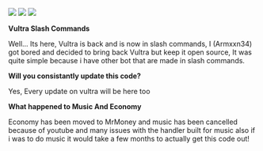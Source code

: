 ![](https://custom-icon-badges.herokuapp.com/github/stars/Armxxn34/VultraSlashCommands?logo=star)
[![](https://custom-icon-badges.herokuapp.com/github/commit-activity/w/Armxxn34/VultraSlashCommands?style=plastic&logo=github)](https://github.com/Armxxn34/VultraSlashCommands)
[![](https://custom-icon-badges.herokuapp.com/github/last-commit/Armxxn34/VultraSlashCommands?style=plastic&logo=github)](https://github.com/Armxxn34/VultraSlashCommands)

**Vultra Slash Commands**

Well... Its here, Vultra is back and is now in slash commands, I (Armxxn34) got bored and decided to bring back Vultra but keep it open source, It was quite simple because i have other bot that are made in slash commands. 

**Will you consistantly update this code?**

Yes, Every update on vultra will be here too

**What happened to Music And Economy**

Economy has been moved to MrMoney and music has been cancelled because of youtube and many issues with the handler built for music also if i was to do music it would take a few months to actually get this code out!
